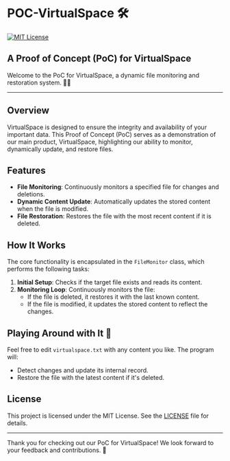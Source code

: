 # POC-VirtualSpace 🛠️

[![MIT License](https://img.shields.io/badge/License-MIT-yellow.svg)](LICENSE)

## A Proof of Concept (PoC) for VirtualSpace

Welcome to the PoC for VirtualSpace, a dynamic file monitoring and restoration system. 📂✨

---

## Overview

VirtualSpace is designed to ensure the integrity and availability of your important data. This Proof of Concept (PoC) serves as a demonstration of our main product, VirtualSpace, highlighting our ability to monitor, dynamically update, and restore files.

## Features

- **File Monitoring**: Continuously monitors a specified file for changes and deletions.
- **Dynamic Content Update**: Automatically updates the stored content when the file is modified.
- **File Restoration**: Restores the file with the most recent content if it is deleted.

## How It Works

The core functionality is encapsulated in the `FileMonitor` class, which performs the following tasks:
1. **Initial Setup**: Checks if the target file exists and reads its content.
2. **Monitoring Loop**: Continuously monitors the file:
   - If the file is deleted, it restores it with the last known content.
   - If the file is modified, it updates the stored content to reflect the changes.

## Playing Around with It 🧪

Feel free to edit `virtualspace.txt` with any content you like. The program will:
- Detect changes and update its internal record.
- Restore the file with the latest content if it's deleted.

## License

This project is licensed under the MIT License. See the [LICENSE](LICENSE) file for details.

---

Thank you for checking out our PoC for VirtualSpace! We look forward to your feedback and contributions. 🚀
